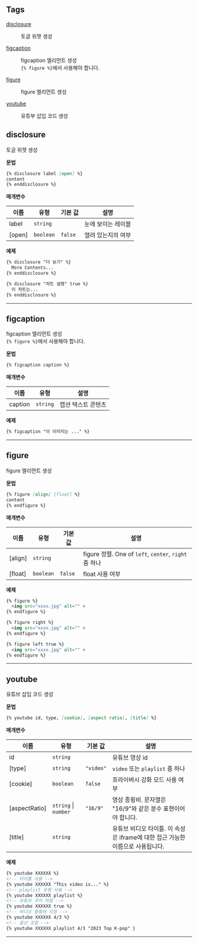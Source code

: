 ## Tags

<dl>
<dt><a href="#disclosure">disclosure</a></dt>
<dd><p>토글 위젯 생성</p>
</dd>
<dt><a href="#figcaption">figcaption</a></dt>
<dd><p>figcaption 엘리먼트 생성 <br>
<code>{% figure %}</code>에서 사용해야 합니다.</p>
</dd>
<dt><a href="#figure">figure</a></dt>
<dd><p>figure 엘리먼트 생성</p>
</dd>
<dt><a href="#youtube">youtube</a></dt>
<dd><p>유튜부 삽입 코드 생성</p>
</dd>
</dl>

<a name="disclosure"></a>

## disclosure
토글 위젯 생성

**문법**
```markdown
{% disclosure label [open] %}
content
{% enddisclosure %}
```

**매개변수**

| 이름 | 유형 | 기본 값 | 설명 |
| --- | --- | --- | --- |
| label | <code>string</code> |  | 눈에 보이는 레이블 |
| [open] | <code>boolean</code> | <code>false</code> | 열려 있는지의 여부 |

**예제**  
```markdown
{% disclosure "더 보기" %}
  More Contents...
{% enddisclosure %}

{% disclosure "차트 설명" true %}
  이 차트는...
{% enddisclosure %}
```

* * *

<a name="figcaption"></a>

## figcaption
figcaption 엘리먼트 생성 <br>
`{% figure %}`에서 사용해야 합니다.

**문법**
```markdown
{% figcaption caption %}
```

**매개변수**

| 이름 | 유형 | 설명 |
| --- | --- | --- |
| caption | <code>string</code> | 캡션 텍스트 콘텐츠 |

**예제**  
```markdown
{% figcaption "이 이미지는 ..." %}
```

* * *

<a name="figure"></a>

## figure
figure 엘리먼트 생성

**문법**
```markdown
{% figure [align] [float] %}
content
{% endfigure %}
```

**매개변수**

| 이름 | 유형 | 기본 값 | 설명 |
| --- | --- | --- | --- |
| [align] | <code>string</code> |  | figure 정렬. One of `left`, `center`, `right` 중 하나 |
| [float] | <code>boolean</code> | <code>false</code> | float 사용 여부 |

**예제**  
```markdown
{% figure %}
  <img src="xxxx.jpg" alt="" >
{% endfigure %}

{% figure right %}
  <img src="xxxx.jpg" alt="" >
{% endfigure %}

{% figure left true %}
  <img src="xxxx.jpg" alt="" >
{% endfigure %}
```

* * *

<a name="youtube"></a>

## youtube
유튜브 삽입 코드 생성

**문법**
```markdown
{% youtube id, type, [cookie], [aspect ratio], [title] %}
```

**매개변수**

| 이름 | 유형 | 기본 값 | 설명 |
| --- | --- | --- | --- |
| id | <code>string</code> |  | 유튜브 영상 id |
| [type] | <code>string</code> | <code>&quot;video&quot;</code> | `video` 또는 `playlist` 중 하나 |
| [cookie] | <code>boolean</code> | <code>false</code> | 프라이버시 강화 모드 사용 여부 |
| [aspectRatio] | <code>string</code> \| <code>number</code> | <code>&quot;16/9&quot;</code> | 영상 종횡비. 문자열은 "16/9"와 같은 분수 표현이어야 합니다. |
| [title] | <code>string</code> |  | 유튜브 비디오 타이틀. 이 속성은 iframe에 대한 접근 가능한 이름으로 사용됩니다. |

**예제**  
```markdown
{% youtube XXXXXX %}
<!-- 타이틀 사용 -->
{% youtube XXXXXX "This video is..." %}
<!-- playlist 유형 사용 -->
{% youtube XXXXXX playlist %}
<!-- 유튜브 쿠키 허용 -->
{% youtube XXXXXX true %}
<!-- 비디오 종횡비 지정 -->
{% youtube XXXXXX 4/3 %}
<!-- 옵션 조합 -->
{% youtube XXXXXX playlist 4/3 "2023 Top K-pop" }
```

* * *

